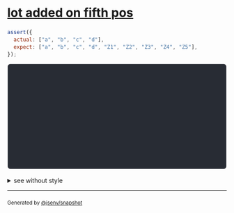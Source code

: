 # [lot added on fifth pos](../../array.test.js#L198)

```js
assert({
  actual: ["a", "b", "c", "d"],
  expect: ["a", "b", "c", "d", "Z1", "Z2", "Z3", "Z4", "Z5"],
});
```

![img](throw.svg)

<details>
  <summary>see without style</summary>

```console
AssertionError: actual and expect are different

actual: [
  ↑ 3 values ↑
  "d",
]
expect: [
  ↑ 3 values ↑
  "d",
  "Z1",
  "Z2",
  "Z3",
  "Z4",
  "Z5",
]
```

</details>

---

<sub>
  Generated by <a href="https://github.com/jsenv/core/tree/main/packages/independent/snapshot">@jsenv/snapshot</a>
</sub>